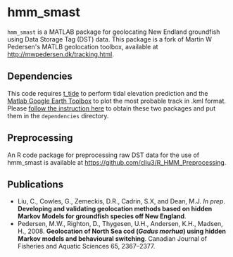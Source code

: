 # hmm_smast
`hmm_smast` is a MATLAB package for geolocating New Endland groundfish using Data Storage Tag (DST) data. This package is a fork of Martin W Pedersen's MATLB geolocation toolbox, available at http://mwpedersen.dk/tracking.html.

## Dependencies
This code requires [t_tide](https://www.eoas.ubc.ca/~rich/) to perform tidal elevation prediction and the [Matlab Google Earth Toolbox](http://www.mathworks.com/matlabcentral/fileexchange/12954-google-earth-toolbox) to plot the most probable track in .kml format. Please [follow the instruction here](dependencies/README.md) to obtain these two packages and put them in the `dependencies` directory.

## Preprocessing
An R code package for preprocessing raw DST data for the use of hmm_smast is available at https://github.com/cliu3/R_HMM_Preprocessing. 

## Publications
* Liu, C., Cowles, G., Zemeckis, D.R., Cadrin, S.X, and Dean, M.J. *In prep*. **Developing and validating geolocation methods based on hidden Markov Models for groundfish species off New England**.
* Pedersen, M.W., Righton, D., Thygesen, U.H., Andersen, K.H., Madsen, H., 2008. **Geolocation of North Sea cod (*Gadus morhua*) using hidden Markov models and behavioural switching**. Canadian Journal of Fisheries and Aquatic Sciences 65, 2367–2377.
